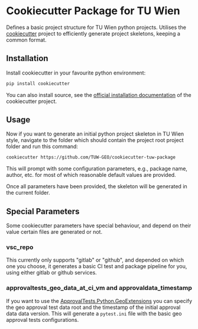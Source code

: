 # Cookiecutter Package for TU Wien

Defines a basic project structure for TU Wien python projects. Utilises the [cookiecutter](https://github.com/cookiecutter/cookiecutter) project to efficiently generate project skeletons, keeping a common format.

## Installation

Install cookiecutter in your favourite python environment:

```bash
pip install cookiecutter
```

You can also install source, see the [official installation documentation](https://cookiecutter.readthedocs.io/en/2.1.1/installation.html) of the cookiecutter project.

## Usage
Now if you want to generate an initial python project skeleton in TU Wien style, navigate to the folder which should contain the project root project folder and run this command:

```bash
cookiecutter https://github.com/TUW-GEO/cookiecutter-tuw-package
```

This will prompt with some configuration parameters, e.g., package name, author, etc. for most of which reasonable default values are provided.

Once all parameters have been provided, the skeleton will be generated in the current folder.

## Special Parameters

Some cookiecutter parameters have special behaviour, and depend on their value certain files are generated or not.

### vsc_repo

This currently only supports "gitlab" or "github", and depended on which one you choose, it generates a basic CI test and package pipeline for you, using either gitlab or github services.

### approvaltests_geo_data_at_ci_vm and approvaldata_timestamp

If you want to use the [ApprovalTests.Python.GeoExtensions](https://github.com/TUW-GEO/ApprovalTests.Python.GeoExtensions) you can specify the geo approval test data root and the timestamp of the initial approval data data version. This will generate a `pytest.ini` file with the basic geo approval tests configurations.
